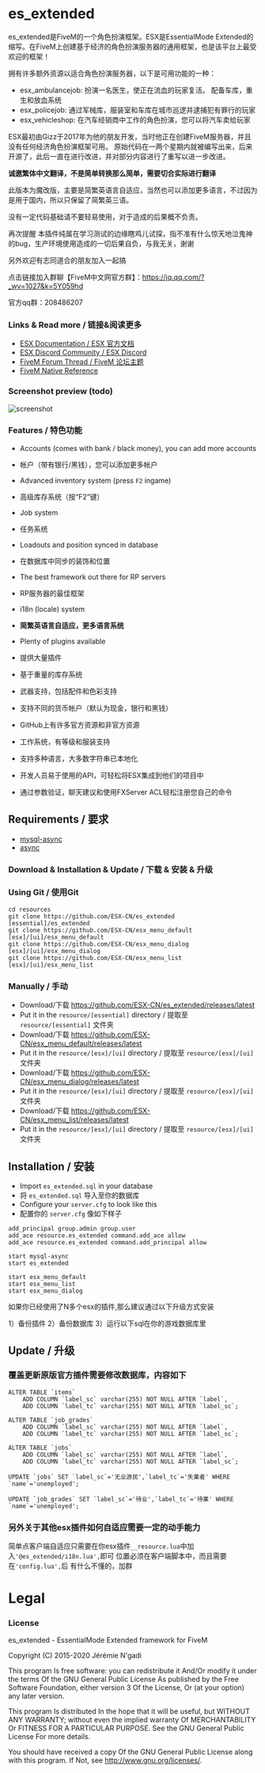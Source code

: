 # es_extended

es_extended是FiveM的一个角色扮演框架。ESX是EssentialMode Extended的缩写。在FiveM上创建基于经济的角色扮演服务器的通用框架，也是该平台上最受欢迎的框架！

拥有许多额外资源以适合角色扮演服务器，以下是可用功能的一种：

- esx_ambulancejob: 扮演一名医生，使正在流血的玩家复活。 配备车库，重生和放血系统
- esx_policejob: 通过军械库，服装室和车库在城市巡逻并逮捕犯有罪行的玩家
- esx_vehicleshop: 在汽车经销商中工作的角色扮演，您可以将汽车卖给玩家

ESX最初由Gizz于2017年为他的朋友开发，当时他正在创建FiveM服务器，并且没有任何经济角色扮演框架可用。 原始代码在一两个星期内就被编写出来，后来开源了，此后一直在进行改进，并对部分内容进行了重写以进一步改进。

**诚邀繁体中文翻译，不是简单转换那么简单，需要切合实际进行翻译**

此版本为魔改版，主要是简繁英语言自适应，当然也可以添加更多语言，不过因为是用于国内，所以只保留了简繁英三语。

没有一定代码基础请不要轻易使用，对于造成的后果概不负责。

再次提醒 本插件纯属在学习测试的边缘瞎鸡儿试探，指不准有什么惊天地泣鬼神的bug，生产环境使用造成的一切后果自负，与我无关，谢谢

另外欢迎有志同道合的朋友加入一起搞

点击链接加入群聊【FiveM中文网官方群】：https://jq.qq.com/?_wv=1027&k=5Y059hd

官方qq群：208486207

### Links & Read more / 链接&阅读更多
- [ESX Documentation / ESX 官方文档](https://esx-org.github.io/)
- [ESX Discord Community / ESX Discord](https://discord.gg/MsWzPqE)
- [FiveM Forum Thread / FiveM 论坛主题](https://forum.fivem.net/t/release-esx-base/39881)
- [FiveM Native Reference](https://runtime.fivem.net/doc/reference.html)

### Screenshot preview (todo)

![screenshot](https://s2.ax1x.com/2020/03/06/3qmg3j.jpg)

### Features / 特色功能
- Accounts (comes with bank / black money), you can add more accounts
- 帐户（带有银行/黑钱），您可以添加更多帐户
- Advanced inventory system (press `F2` ingame)
- 高级库存系统（按“F2”键）
- Job system
- 任务系统
- Loadouts and position synced in database
- 在数据库中同步的装饰和位置
- The best framework out there for RP servers
- RP服务器的最佳框架
- i18n (locale) system
- **简繁英语言自适应，更多语言系统**
- Plenty of plugins available
- 提供大量插件

- 基于重量的库存系统
- 武器支持，包括配件和色彩支持
- 支持不同的货币帐户（默认为现金，银行和黑钱）
- GitHub上有许多官方资源和非官方资源
- 工作系统，有等级和服装支持
- 支持多种语言，大多数字符串已本地化
- 开发人员易于使用的API，可轻松将ESX集成到他们的项目中
- 通过参数验证，聊天建议和使用FXServer ACL轻松注册您自己的命令

## Requirements / 要求

- [mysql-async](https://github.com/brouznouf/fivem-mysql-async)
- [async](https://github.com/ESX-Org/async)

### Download & Installation & Update / 下载 & 安装 & 升级

### Using Git / 使用Git

```
cd resources
git clone https://github.com/ESX-CN/es_extended [essential]/es_extended
git clone https://github.com/ESX-CN/esx_menu_default [esx]/[ui]/esx_menu_default
git clone https://github.com/ESX-CN/esx_menu_dialog [esx]/[ui]/esx_menu_dialog
git clone https://github.com/ESX-CN/esx_menu_list [esx]/[ui]/esx_menu_list
```

### Manually / 手动
- Download/下载 https://github.com/ESX-CN/es_extended/releases/latest
- Put it in the `resource/[essential]` directory / 提取至 `resource/[essential]` 文件夹
- Download/下载 https://github.com/ESX-CN/esx_menu_default/releases/latest
- Put it in the `resource/[esx]/[ui]` directory / 提取至 `resource/[esx]/[ui]` 文件夹
- Download/下载 https://github.com/ESX-CN/esx_menu_dialog/releases/latest
- Put it in the `resource/[esx]/[ui]` directory / 提取至 `resource/[esx]/[ui]` 文件夹
- Download/下载 https://github.com/ESX-CN/esx_menu_list/releases/latest
- Put it in the `resource/[esx]/[ui]` directory / 提取至 `resource/[esx]/[ui]` 文件夹

## Installation / 安装
- Import `es_extended.sql` in your database 
- 将 `es_extended.sql` 导入至你的数据库
- Configure your `server.cfg` to look like this
- 配置你的 `server.cfg` 像如下样子

```
add_principal group.admin group.user
add_ace resource.es_extended command.add_ace allow
add_ace resource.es_extended command.add_principal allow

start mysql-async
start es_extended

start esx_menu_default
start esx_menu_list
start esx_menu_dialog
```

如果你已经使用了N多个esx的插件,那么建议通过以下升级方式安装

1）备份插件
2）备份数据库
3）运行以下sql在你的游戏数据库里

## Update / 升级
### 覆盖更新原版官方插件需要修改数据库，内容如下
```
ALTER TABLE `items`
	ADD COLUMN `label_sc` varchar(255) NOT NULL AFTER `label`,
	ADD COLUMN `label_tc` varchar(255) NOT NULL AFTER `label_sc`;

ALTER TABLE `job_grades`
	ADD COLUMN `label_sc` varchar(255) NOT NULL AFTER `label`,
	ADD COLUMN `label_tc` varchar(255) NOT NULL AFTER `label_sc`;

ALTER TABLE `jobs`
	ADD COLUMN `label_sc` varchar(255) NOT NULL AFTER `label`,
	ADD COLUMN `label_tc` varchar(255) NOT NULL AFTER `label_sc`;

UPDATE `jobs` SET `label_sc`='无业游民',`label_tc`='失業者' WHERE `name`='unemployed';

UPDATE `job_grades` SET `label_sc`='待业',`label_tc`='待業' WHERE `name`='unemployed';
```

### 另外关于其他esx插件如何自适应需要一定的动手能力
简单点客户端自适应只需要在你esx插件`__resource.lua`中加入`'@es_extended/i18n.lua',`即可
位置必须在客户端脚本中，而且需要在`'config.lua',`后
有什么不懂的，加群

# Legal
### License
es_extended - EssentialMode Extended framework for FiveM

Copyright (C) 2015-2020 Jérémie N'gadi

This program Is free software: you can redistribute it And/Or modify it under the terms Of the GNU General Public License As published by the Free Software Foundation, either version 3 Of the License, Or (at your option) any later version.

This program Is distributed In the hope that it will be useful, but WITHOUT ANY WARRANTY; without even the implied warranty Of MERCHANTABILITY Or FITNESS FOR A PARTICULAR PURPOSE. See the GNU General Public License For more details.

You should have received a copy Of the GNU General Public License along with this program. If Not, see http://www.gnu.org/licenses/.
